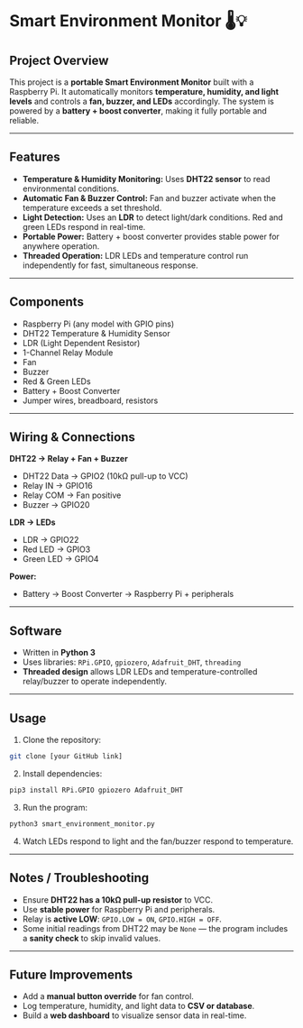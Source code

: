# Smart Environment Monitor 🌡️💡

## **Project Overview**

This project is a **portable Smart Environment Monitor** built with a Raspberry Pi. It automatically monitors **temperature, humidity, and light levels** and controls a **fan, buzzer, and LEDs** accordingly. The system is powered by a **battery + boost converter**, making it fully portable and reliable.

---

## **Features**

* **Temperature & Humidity Monitoring:** Uses **DHT22 sensor** to read environmental conditions.
* **Automatic Fan & Buzzer Control:** Fan and buzzer activate when the temperature exceeds a set threshold.
* **Light Detection:** Uses an **LDR** to detect light/dark conditions. Red and green LEDs respond in real-time.
* **Portable Power:** Battery + boost converter provides stable power for anywhere operation.
* **Threaded Operation:** LDR LEDs and temperature control run independently for fast, simultaneous response.

---

## **Components**

* Raspberry Pi (any model with GPIO pins)
* DHT22 Temperature & Humidity Sensor
* LDR (Light Dependent Resistor)
* 1-Channel Relay Module
* Fan
* Buzzer
* Red & Green LEDs
* Battery + Boost Converter
* Jumper wires, breadboard, resistors

---

## **Wiring & Connections**

**DHT22 → Relay + Fan + Buzzer**

* DHT22 Data → GPIO2 (10kΩ pull-up to VCC)
* Relay IN → GPIO16
* Relay COM → Fan positive
* Buzzer → GPIO20

**LDR → LEDs**

* LDR → GPIO22
* Red LED → GPIO3
* Green LED → GPIO4

**Power:**

* Battery → Boost Converter → Raspberry Pi + peripherals

---

## **Software**

* Written in **Python 3**
* Uses libraries: `RPi.GPIO`, `gpiozero`, `Adafruit_DHT`, `threading`
* **Threaded design** allows LDR LEDs and temperature-controlled relay/buzzer to operate independently.

---

## **Usage**

1. Clone the repository:

```bash
git clone [your GitHub link]
```

2. Install dependencies:

```bash
pip3 install RPi.GPIO gpiozero Adafruit_DHT
```

3. Run the program:

```bash
python3 smart_environment_monitor.py
```

4. Watch LEDs respond to light and the fan/buzzer respond to temperature.

---

## **Notes / Troubleshooting**

* Ensure **DHT22 has a 10kΩ pull-up resistor** to VCC.
* Use **stable power** for Raspberry Pi and peripherals.
* Relay is **active LOW**: `GPIO.LOW = ON`, `GPIO.HIGH = OFF`.
* Some initial readings from DHT22 may be `None` — the program includes a **sanity check** to skip invalid values.

---

## **Future Improvements**

* Add a **manual button override** for fan control.
* Log temperature, humidity, and light data to **CSV or database**.
* Build a **web dashboard** to visualize sensor data in real-time.

